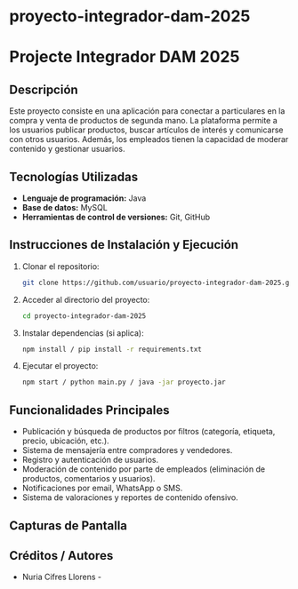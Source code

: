 # proyecto-integrador-dam-2025 

# Projecte Integrador DAM 2025

## Descripción
Este proyecto consiste en una aplicación para conectar a particulares en la compra y venta de productos de segunda mano. La plataforma permite a los usuarios publicar productos, buscar artículos de interés y comunicarse con otros usuarios. Además, los empleados tienen la capacidad de moderar contenido y gestionar usuarios.

## Tecnologías Utilizadas
- **Lenguaje de programación:** Java
- **Base de datos:** MySQL
- **Herramientas de control de versiones:** Git, GitHub

## Instrucciones de Instalación y Ejecución
1. Clonar el repositorio:
   ```bash
   git clone https://github.com/usuario/proyecto-integrador-dam-2025.git
   ```
2. Acceder al directorio del proyecto:
   ```bash
   cd proyecto-integrador-dam-2025
   ```
3. Instalar dependencias (si aplica):
   ```bash
   npm install / pip install -r requirements.txt
   ```
4. Ejecutar el proyecto:
   ```bash
   npm start / python main.py / java -jar proyecto.jar
   ```

## Funcionalidades Principales
- Publicación y búsqueda de productos por filtros (categoría, etiqueta, precio, ubicación, etc.).
- Sistema de mensajería entre compradores y vendedores.
- Registro y autenticación de usuarios.
- Moderación de contenido por parte de empleados (eliminación de productos, comentarios y usuarios).
- Notificaciones por email, WhatsApp o SMS.
- Sistema de valoraciones y reportes de contenido ofensivo.

## Capturas de Pantalla

## Créditos / Autores
- Nuria Cifres Llorens -
